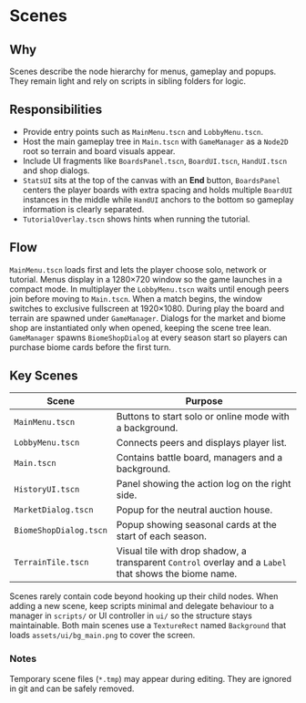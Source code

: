 # Scenes

## Why
Scenes describe the node hierarchy for menus, gameplay and popups. They remain light and rely on scripts in sibling folders for logic.

## Responsibilities
- Provide entry points such as `MainMenu.tscn` and `LobbyMenu.tscn`.
- Host the main gameplay tree in `Main.tscn` with `GameManager` as a `Node2D` root so terrain and board visuals appear.
- Include UI fragments like `BoardsPanel.tscn`, `BoardUI.tscn`, `HandUI.tscn` and shop dialogs.
 - `StatsUI` sits at the top of the canvas with an **End** button, `BoardsPanel` centers the player boards with extra spacing and holds multiple `BoardUI` instances in the middle while
   `HandUI` anchors to the bottom so gameplay information is clearly separated.
- `TutorialOverlay.tscn` shows hints when running the tutorial.

## Flow

`MainMenu.tscn` loads first and lets the player choose solo, network or tutorial. Menus display in a 1280×720 window so the game launches in a compact mode. In multiplayer the `LobbyMenu.tscn` waits until enough peers join before moving to `Main.tscn`. When a match begins, the window switches to exclusive fullscreen at 1920×1080. During play the board and terrain are spawned under `GameManager`. Dialogs for the market and biome shop are instantiated only when opened, keeping the scene tree lean. `GameManager` spawns `BiomeShopDialog` at every season start so players can purchase biome cards before the first turn.

## Key Scenes
| Scene | Purpose |
|------|---------|
| `MainMenu.tscn` | Buttons to start solo or online mode with a background. |
| `LobbyMenu.tscn` | Connects peers and displays player list. |
| `Main.tscn` | Contains battle board, managers and a background. |
| `HistoryUI.tscn` | Panel showing the action log on the right side. |
| `MarketDialog.tscn` | Popup for the neutral auction house. |
| `BiomeShopDialog.tscn` | Popup showing seasonal cards at the start of each season. |
| `TerrainTile.tscn` | Visual tile with drop shadow, a transparent `Control` overlay and a `Label` that shows the biome name. |


Scenes rarely contain code beyond hooking up their child nodes. When adding a new scene, keep scripts minimal and delegate behaviour to a manager in `scripts/` or UI controller in `ui/` so the structure stays maintainable.
Both main scenes use a `TextureRect` named `Background` that loads `assets/ui/bg_main.png` to cover the screen.
### Notes
Temporary scene files (`*.tmp`) may appear during editing. They are ignored in git and can be safely removed.
